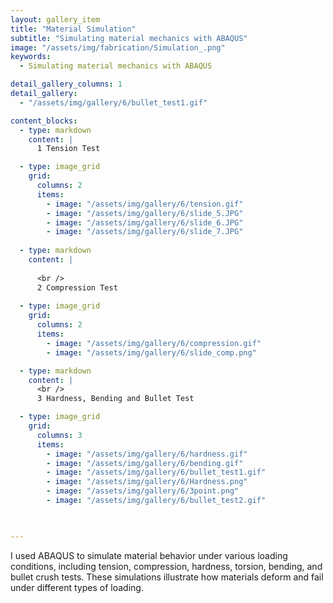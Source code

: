 ```yaml
---
layout: gallery_item 
title: "Material Simulation"
subtitle: "Simulating material mechanics with ABAQUS"
image: "/assets/img/fabrication/Simulation_.png"   
keywords:
  - Simulating material mechanics with ABAQUS

detail_gallery_columns: 1
detail_gallery:
  - "/assets/img/gallery/6/bullet_test1.gif"   

content_blocks:
  - type: markdown
    content: |
      1 Tension Test

  - type: image_grid
    grid:
      columns: 2
      items:
        - image: "/assets/img/gallery/6/tension.gif"
        - image: "/assets/img/gallery/6/slide_5.JPG"
        - image: "/assets/img/gallery/6/slide_6.JPG"
        - image: "/assets/img/gallery/6/slide_7.JPG"
  
  - type: markdown
    content: |
      
      <br />
      2 Compression Test
  
  - type: image_grid
    grid:
      columns: 2
      items:
        - image: "/assets/img/gallery/6/compression.gif"
        - image: "/assets/img/gallery/6/slide_comp.png"

  - type: markdown
    content: |
      <br />
      3 Hardness, Bending and Bullet Test

  - type: image_grid
    grid:
      columns: 3
      items:
        - image: "/assets/img/gallery/6/hardness.gif"
        - image: "/assets/img/gallery/6/bending.gif"
        - image: "/assets/img/gallery/6/bullet_test1.gif" 
        - image: "/assets/img/gallery/6/Hardness.png"
        - image: "/assets/img/gallery/6/3point.png" 
        - image: "/assets/img/gallery/6/bullet_test2.gif"


  
---
```


I used ABAQUS to simulate material behavior under various loading conditions, including tension, compression, hardness, torsion, bending, and bullet crush tests. These simulations illustrate how materials deform and fail under different types of loading.